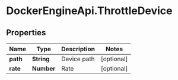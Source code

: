 # DockerEngineApi.ThrottleDevice

## Properties
Name | Type | Description | Notes
------------ | ------------- | ------------- | -------------
**path** | **String** | Device path | [optional] 
**rate** | **Number** | Rate | [optional] 


